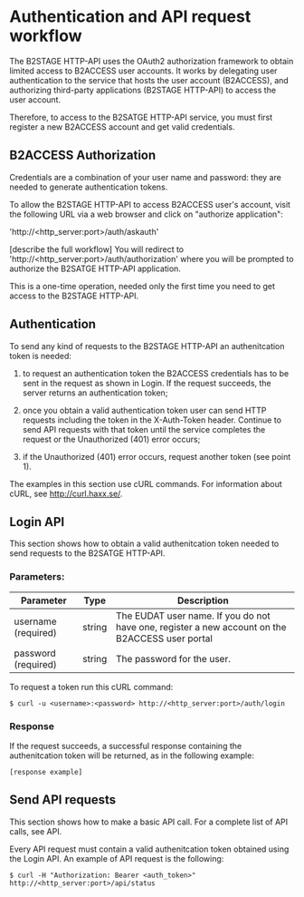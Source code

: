 # Authentication and API request workflow 

The B2STAGE HTTP-API uses the OAuth2 authorization framework to obtain limited access to B2ACCESS user accounts. It works by delegating user authentication to the service that hosts the user account (B2ACCESS), and authorizing third-party applications (B2STAGE HTTP-API) to access the user account. 

Therefore, to access to the B2SATGE HTTP-API service, you must first register a new B2ACCESS account and get valid credentials.


## B2ACCESS Authorization 

Credentials are a combination of your user name and password: they are needed to generate authentication tokens.

To allow the B2STAGE HTTP-API to access B2ACCESS user's account, visit the following URL via a web browser and click on "authorize application":

'http://<http_server:port>/auth/askauth'

[describe the full workflow]
You will redirect to 'http://<http_server:port>/auth/authorization' where you will be prompted to authorize the B2SATGE HTTP-API application.

This is a one-time operation, needed only the first time you need to get access to the B2STAGE HTTP-API.

## Authentication

To send any kind of requests to the B2STAGE HTTP-API an authenitcation token is needed:

1. to request an authentication token the B2ACCESS credentials has to be sent in the request as shown in Login. If the request succeeds, the server returns an authentication token;

2. once you obtain a valid authentication token user can send HTTP requests including the token in the X-Auth-Token header. Continue to send API requests with that token until the service completes the request or the Unauthorized (401) error occurs;

3. if the Unauthorized (401) error occurs, request another token (see point 1).

The examples in this section use cURL commands. For information about cURL, see http://curl.haxx.se/.

## Login API

This section shows how to obtain a valid authenitcation token needed to send requests to the B2SATGE HTTP-API.

### Parameters:

| Parameter | Type | Description |
|-----------|------|-------------|
| username (required) | string | The EUDAT user name. If you do not have one, register a new account on the B2ACCESS user portal |
| password (required) | string | The password for the user. |

To request a token run this cURL command:

```
$ curl -u <username>:<password> http://<http_server:port>/auth/login 
```

### Response 

If the request succeeds, a successful response containing the authenitcation token will be returned, as in the following example:

```
[response example]
```

## Send API requests

This section shows how to make a basic API call. For a complete list of API calls, see API.

Every API request must contain a valid authenitcation token obtained using the Login API.
An example of API request is the following: 

```
$ curl -H "Authorization: Bearer <auth_token>" http://<http_server:port>/api/status 
```
